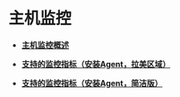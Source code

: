 # 主机监控<a name="bms_01_0051"></a>

-   **[主机监控概述](主机监控概述.md)**  

-   **[支持的监控指标（安装Agent，拉美区域）](支持的监控指标（安装Agent-拉美区域）.md)**  

-   **[支持的监控指标（安装Agent，简洁版）](支持的监控指标（安装Agent-简洁版）.md)**  


